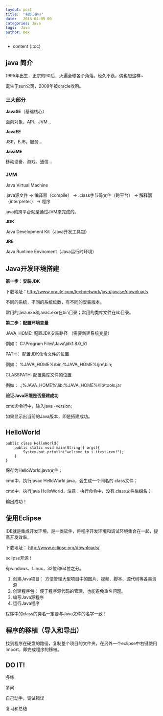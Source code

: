 ```yaml
---
layout: post
title:  "初识Java"
date:   2016-04-09 00
categories: Java
tags:  Java
author: Dex
---
```


* content
{:toc}








## java 简介 ##
1995年出生，正宗的90后，火遍全球各个角落。经久不衰，偶也想这样~

诞生于sun公司，2009年被oracle收购。

### 三大部分 ###
**JavaSE**（基础核心）

面向对象，API，JVM...

**JavaEE**

JSP，EJB，服务...

**JavaME**

移动设备、游戏、通信...

### JVM ###
Java Virtual Machine

.java源文件 -> 编译器（compile） -> .class字节码文件（跨平台） -> 解释器（interpreter） -> 程序

java的跨平台就是通过JVM来完成的。

**JDK**

Java Development Kit（Java开发工具包）

**JRE**

Java Runtime Enviroment（Java运行时环境）






## Java开发环境搭建 ##
**第一步：安装JDK**

下载地址：http://www.oracle.com/technetwork/java/javase/downloads

不同的系统，不同的系统位数，有不同的安装版本。

常用的java.exe和javac.exe在bin目录；常用的类库文件在lib目录。

**第二步：配置环境变量**

JAVA_HOME:  配置JDK安装路径  （需要新建系统变量）

例如：  C:\Program Files\Java\jdk1.8.0_51

PATH：  配置JDK命令文件的位置

例如：  %JAVA_HOME%\bin;%JAVA_HOME%\jre\bin;

CLASSPATH:  配置类库文件的位置

例如：  .;%JAVA_HOME%\lib;%JAVA_HOME%\lib\tools.jar

**验证Java环境是否搭建成功**

cmd命令行中，输入java -version;

如果显示出当前的Java版本，即是搭建成功。






## HelloWorld ##

	public class HelloWorld{
		public static void main(String[] args){
			System.out.println("welcome to i.itest.ren!");
		}
	}

保存为HelloWorld.java文件；

cmd中，执行javac HelloWorld.java，会生成一个同名的.class文件；

cmd中，执行java HelloWorld，注意：执行命令中，没有.class文件后缀名；

输出成功！






## 使用Eclipse ##

IDE就是集成开发环境，是一类软件，将程序开发环境和调试环境集合在一起，提高开发效率。

下载地址： http://www.eclipse.org/downloads/

eclipse开源！

有windows、Linux，32位和64位之分。


1. 创建Java项目：  方便管理大型项目中的图片、视频、脚本、源代码等各类资源
2. 创建程序包：  便于程序源代码的管理，也能避免重名问题。
3. 编写Java源程序
4. 运行Java程序

程序中的class的类名一定要与Java文件的名字一致！



## 程序的移植（导入和导出） ##
找到程序在硬盘的路径，复制整个项目的文件夹，在另外一个eclipse中右键使用Import，即完成程序的移植。


## DO IT! ##

多练

多问

自己动手，调试错误

复习和总结









